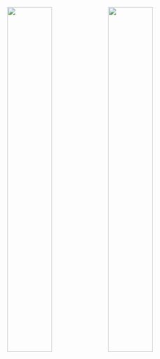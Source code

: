 

<a href="https://nesec-org.github.io/" target = "blank"><img src="https://drive.google.com/uc?export=view&id=165HZfMx3eIoZS2W0ydpnVGEHkYgCZqsV" width = "45%" ></a>
<a href="https://dataoneorg.github.io/Education/contribute" target = "blank"><img src="https://drive.google.com/uc?export=view&id=1q9JsuCjh6vcdhhtVOOrfr-WdpBSx3yHr" width = "45%" ></a>


